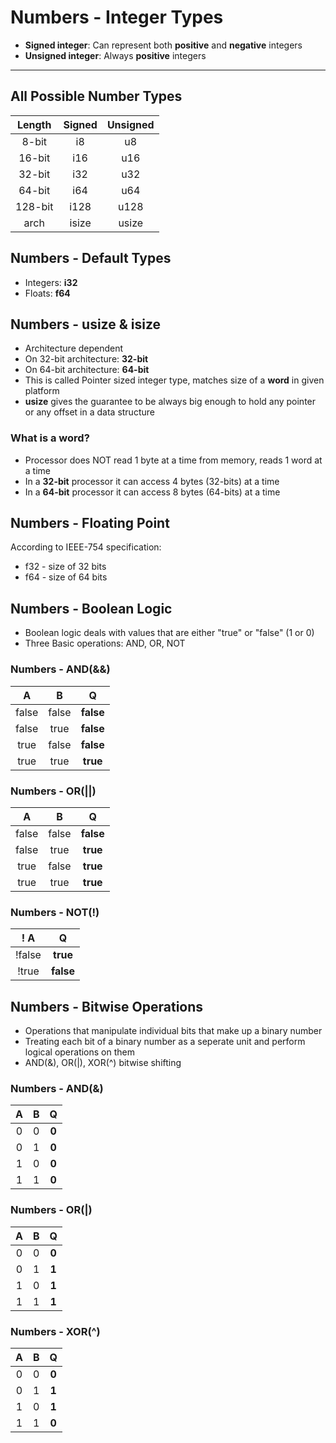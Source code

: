 # Numbers - Integer Types

- **Signed integer**: Can represent both **positive** and **negative** integers
- **Unsigned integer**: Always **positive** integers

---

## All Possible Number Types

| Length  | Signed | Unsigned |
| :-----: | :----: | :------: |
|  8-bit  |   i8   |    u8    |
| 16-bit  |  i16   |   u16    |
| 32-bit  |  i32   |   u32    |
| 64-bit  |  i64   |   u64    |
| 128-bit |  i128  |   u128   |
|  arch   | isize  |  usize   |

## Numbers - Default Types

- Integers: **i32**
- Floats: **f64**

## Numbers - usize & isize

- Architecture dependent
- On 32-bit architecture: **32-bit**
- On 64-bit architecture: **64-bit**
- This is called Pointer sized integer type, matches size of a
  **word** in given platform
- **usize** gives the guarantee to be always big
  enough to hold any pointer or any offset in
  a data structure

### What is a word?

- Processor does NOT read 1 byte at a time from memory, reads 1 word at a time
- In a **32-bit** processor it can access 4 bytes (32-bits) at a time
- In a **64-bit** processor it can access 8 bytes (64-bits) at a time

## Numbers - Floating Point

According to IEEE-754 specification:

- f32 - size of 32 bits
- f64 - size of 64 bits

## Numbers - Boolean Logic

- Boolean logic deals with values that are either "true" or "false" (1 or 0)
- Three Basic operations: AND, OR, NOT

### Numbers - AND(&&)

|   A   |   B   |   **Q**   |
| :---: | :---: | :-------: |
| false | false | **false** |
| false | true  | **false** |
| true  | false | **false** |
| true  | true  | **true**  |

### Numbers - OR(||)

|   A   |   B   |   **Q**   |
| :---: | :---: | :-------: |
| false | false | **false** |
| false | true  | **true**  |
| true  | false | **true**  |
| true  | true  | **true**  |

### Numbers - NOT(!)

|  ! A   |   **Q**   |
| :----: | :-------: |
| !false | **true**  |
| !true  | **false** |

## Numbers - Bitwise Operations

- Operations that manipulate individual bits that make up a binary number
- Treating each bit of a binary number as a seperate unit and perform logical operations on them
- AND(&), OR(|), XOR(^) bitwise shifting

### Numbers - AND(&)

|  A  |  B  | **Q** |
| :-: | :-: | :---: |
|  0  |  0  | **0** |
|  0  |  1  | **0** |
|  1  |  0  | **0** |
|  1  |  1  | **0** |

### Numbers - OR(|)

|  A  |  B  | **Q** |
| :-: | :-: | :---: |
|  0  |  0  | **0** |
|  0  |  1  | **1** |
|  1  |  0  | **1** |
|  1  |  1  | **1** |

### Numbers - XOR(^)

|  A  |  B  | **Q** |
| :-: | :-: | :---: |
|  0  |  0  | **0** |
|  0  |  1  | **1** |
|  1  |  0  | **1** |
|  1  |  1  | **0** |
